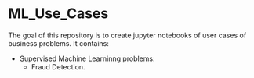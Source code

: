 # ML_Use_Cases

The goal of this repository is to create jupyter notebooks of user cases of business problems. It contains:

- Supervised Machine Learninng problems:
  - Fraud Detection.
